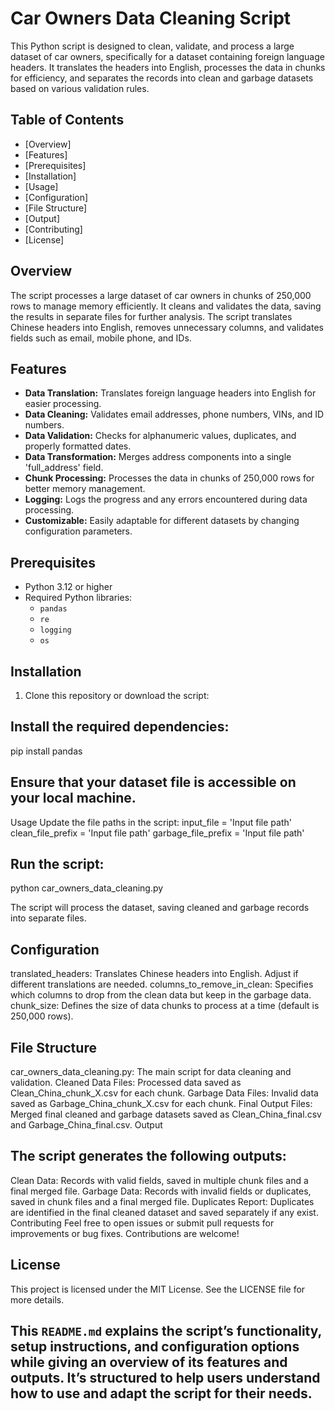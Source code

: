 # Car Owners Data Cleaning Script

This Python script is designed to clean, validate, and process a large dataset of car owners, specifically for a dataset containing foreign language headers. It translates the headers into English, processes the data in chunks for efficiency, and separates the records into clean and garbage datasets based on various validation rules.

## Table of Contents
- [Overview]
- [Features]
- [Prerequisites]
- [Installation]
- [Usage]
- [Configuration]
- [File Structure]
- [Output]
- [Contributing]
- [License]

## Overview
The script processes a large dataset of car owners in chunks of 250,000 rows to manage memory efficiently. It cleans and validates the data, saving the results in separate files for further analysis. The script translates Chinese headers into English, removes unnecessary columns, and validates fields such as email, mobile phone, and IDs.

## Features
- **Data Translation:** Translates foreign language headers into English for easier processing.
- **Data Cleaning:** Validates email addresses, phone numbers, VINs, and ID numbers.
- **Data Validation:** Checks for alphanumeric values, duplicates, and properly formatted dates.
- **Data Transformation:** Merges address components into a single 'full_address' field.
- **Chunk Processing:** Processes the data in chunks of 250,000 rows for better memory management.
- **Logging:** Logs the progress and any errors encountered during data processing.
- **Customizable:** Easily adaptable for different datasets by changing configuration parameters.

## Prerequisites
- Python 3.12 or higher
- Required Python libraries:
  - `pandas`
  - `re`
  - `logging`
  - `os`

## Installation
1. Clone this repository or download the script:

## Install the required dependencies:
pip install pandas

## Ensure that your dataset file is accessible on your local machine.
Usage
Update the file paths in the script:
input_file = 'Input file path'
clean_file_prefix = 'Input file path'
garbage_file_prefix = 'Input file path'

## Run the script:
python car_owners_data_cleaning.py

The script will process the dataset, saving cleaned and garbage records into separate files.

## Configuration
translated_headers: Translates Chinese headers into English. Adjust if different translations are needed.
columns_to_remove_in_clean: Specifies which columns to drop from the clean data but keep in the garbage data.
chunk_size: Defines the size of data chunks to process at a time (default is 250,000 rows).
## File Structure
car_owners_data_cleaning.py: The main script for data cleaning and validation.
Cleaned Data Files: Processed data saved as Clean_China_chunk_X.csv for each chunk.
Garbage Data Files: Invalid data saved as Garbage_China_chunk_X.csv for each chunk.
Final Output Files: Merged final cleaned and garbage datasets saved as Clean_China_final.csv and Garbage_China_final.csv.
Output

## The script generates the following outputs:

Clean Data: Records with valid fields, saved in multiple chunk files and a final merged file.
Garbage Data: Records with invalid fields or duplicates, saved in chunk files and a final merged file.
Duplicates Report: Duplicates are identified in the final cleaned dataset and saved separately if any exist.
Contributing
Feel free to open issues or submit pull requests for improvements or bug fixes. Contributions are welcome!

## License
This project is licensed under the MIT License. See the LICENSE file for more details.


## This `README.md` explains the script’s functionality, setup instructions, and configuration options while giving an overview of its features and outputs. It’s structured to help users understand how to use and adapt the script for their needs.


 
